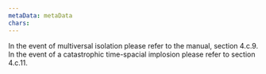 ```yaml
---
metaData: metaData
chars: 
---
```


In the event of multiversal isolation please refer to the manual, section 4.c.9. In the event of a catastrophic time-spacial implosion please refer to section 4.c.11.